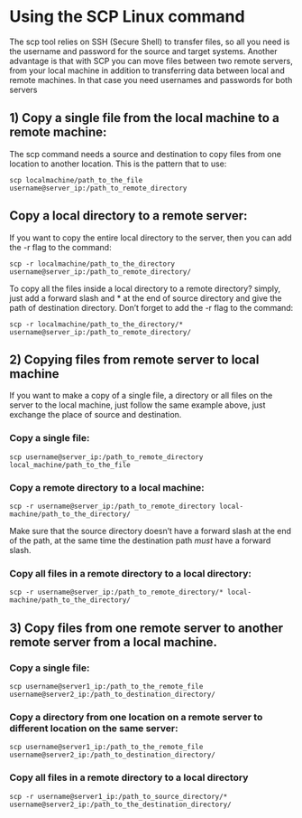 # Using the SCP Linux command
The scp tool relies on SSH (Secure Shell) to transfer files, so all you need is the username and password for the source and target systems. Another advantage is that with SCP you can move files between two remote servers, from your local machine in addition to transferring data between local and remote machines. In that case you need usernames and passwords for both servers

## 1) Copy a single file from the local machine to a remote machine:
The scp command needs a source and destination to copy files from one location to another location. This is the pattern that to use:

``` scp localmachine/path_to_the_file  username@server_ip:/path_to_remote_directory ```

## Copy a local directory to a remote server:
If you want to copy the entire local directory to the server, then you can add the -r flag to the command:

``` scp -r localmachine/path_to_the_directory username@server_ip:/path_to_remote_directory/ ```

To copy all the files inside a local directory to a remote directory?  simply, just add a forward slash and * at the end of source directory and give the path of destination directory. Don’t forget to add the -r flag to the command:

``` scp -r localmachine/path_to_the_directory/* username@server_ip:/path_to_remote_directory/ ```

## 2) Copying files from remote server to local machine
If you want to make a copy of a single file, a directory or all files on the server to the local machine, just follow the same example above, just exchange the place of source and destination.

### Copy a single file:

``` scp username@server_ip:/path_to_remote_directory local_machine/path_to_the_file ```

### Copy a remote directory to a local machine:

``` scp -r username@server_ip:/path_to_remote_directory local-machine/path_to_the_directory/ ```

Make sure that the source directory doesn’t have a forward slash at the end of the path, at the same time the destination path *must* have a forward slash.

### Copy all files in a remote directory to a local directory:

``` scp -r username@server_ip:/path_to_remote_directory/* local-machine/path_to_the_directory/ ```

## 3) Copy files from one remote server to another remote server from a local machine.

### Copy a single file:
``` scp username@server1_ip:/path_to_the_remote_file username@server2_ip:/path_to_destination_directory/ ```

### Copy a directory from one location on a remote server to different location on the same server:

```scp username@server1_ip:/path_to_the_remote_file username@server2_ip:/path_to_destination_directory/ ```

### Copy all files in a remote directory to a local directory

```scp -r username@server1_ip:/path_to_source_directory/* username@server2_ip:/path_to_the_destination_directory/ ```

